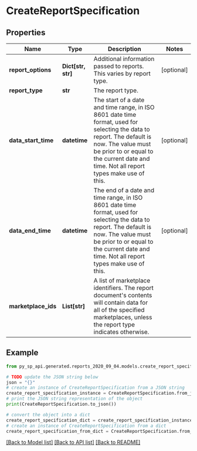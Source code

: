 # CreateReportSpecification


## Properties

Name | Type | Description | Notes
------------ | ------------- | ------------- | -------------
**report_options** | **Dict[str, str]** | Additional information passed to reports. This varies by report type. | [optional] 
**report_type** | **str** | The report type. | 
**data_start_time** | **datetime** | The start of a date and time range, in ISO 8601 date time format, used for selecting the data to report. The default is now. The value must be prior to or equal to the current date and time. Not all report types make use of this. | [optional] 
**data_end_time** | **datetime** | The end of a date and time range, in ISO 8601 date time format, used for selecting the data to report. The default is now. The value must be prior to or equal to the current date and time. Not all report types make use of this. | [optional] 
**marketplace_ids** | **List[str]** | A list of marketplace identifiers. The report document&#39;s contents will contain data for all of the specified marketplaces, unless the report type indicates otherwise. | 

## Example

```python
from py_sp_api.generated.reports_2020_09_04.models.create_report_specification import CreateReportSpecification

# TODO update the JSON string below
json = "{}"
# create an instance of CreateReportSpecification from a JSON string
create_report_specification_instance = CreateReportSpecification.from_json(json)
# print the JSON string representation of the object
print(CreateReportSpecification.to_json())

# convert the object into a dict
create_report_specification_dict = create_report_specification_instance.to_dict()
# create an instance of CreateReportSpecification from a dict
create_report_specification_from_dict = CreateReportSpecification.from_dict(create_report_specification_dict)
```
[[Back to Model list]](../README.md#documentation-for-models) [[Back to API list]](../README.md#documentation-for-api-endpoints) [[Back to README]](../README.md)


